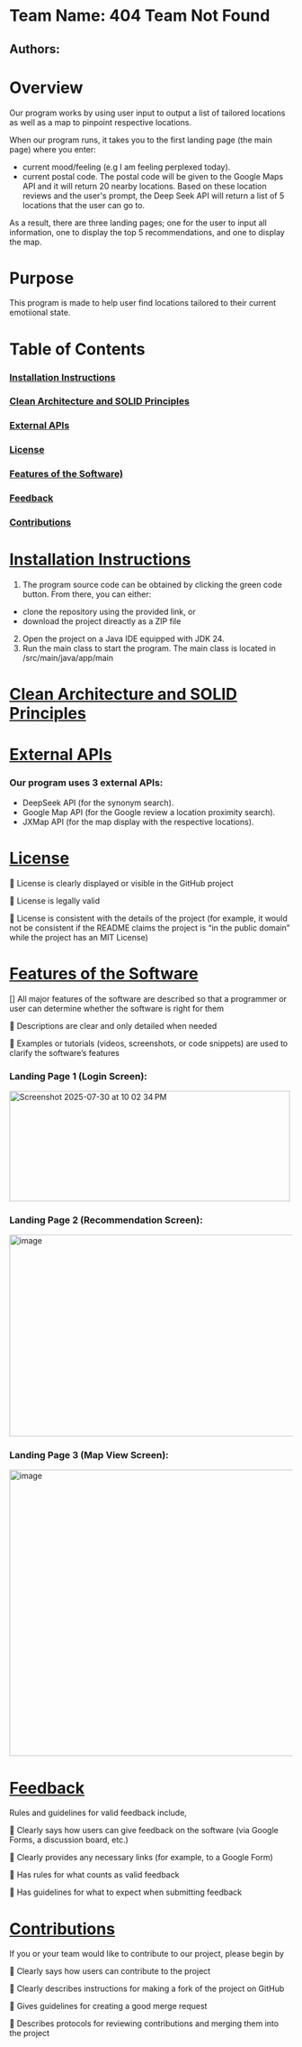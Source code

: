 # Team Name: 404 Team Not Found
## Authors:

# Overview
Our program works by using user input to output a list of tailored locations as well as a map to pinpoint respective locations.

When our program runs, it takes you to the first landing page (the main page) where you enter: 
- current mood/feeling (e.g I am feeling perplexed today).
- current postal code.
The postal code will be given to the Google Maps API and it will return 20 nearby locations. Based on these location reviews and the user's prompt, the Deep Seek API will return a list of 5 locations that the user can go to. 

As a result, there are three landing pages; one for the user to input all information, one to display the top 5 recommendations, and one to display the map.


# Purpose

This program is made to help user find locations tailored to their current emotiional state. 


# Table of Contents
### [Installation Instructions](#installation-instructions)
### [Clean Architecture and SOLID Principles](#clean-architecture-and-solid-principles)
### [External APIs](#external-apis)
### [License](#license)
### [Features of the Software)](#features-of-the-software)
### [Feedback](#feedback)
### [Contributions](#contributions)


# [Installation Instructions](#installation-instructions)

1. The program source code can be obtained by clicking the green code button. From there, you can either:
- clone the repository using the provided link, or
- download the project direactly as a ZIP file
2. Open the project on a Java IDE equipped with JDK 24.
3. Run the main class to start the program. The main class is located in /src/main/java/app/main

# [Clean Architecture and SOLID Principles](#clean-architecture-and-solid-principles)


# [External APIs](#external-apis)
### Our program uses 3 external APIs:
- DeepSeek API (for the synonym search).
- Google Map API (for the Google review a location proximity search).
- JXMap API (for the map display with the respective locations).

# [License](#license)

 License is clearly displayed or visible in the GitHub project

 License is legally valid

 License is consistent with the details of the project (for example, it would not
be consistent if the README claims the project is “in the public domain”
while the project has an MIT License)

# [Features of the Software](#features-of-the-software)
[] All major features of the software are described so that a programmer or
user can determine whether the software is right for them

 Descriptions are clear and only detailed when needed

 Examples or tutorials (videos, screenshots, or code snippets) are used to
clarify the software’s features

### Landing Page 1 (Login Screen):
<img width="499" height="196" alt="Screenshot 2025-07-30 at 10 02 34 PM" src="https://github.com/user-attachments/assets/8f575995-dc0b-4924-b92f-72c880a7f128" />

### Landing Page 2 (Recommendation Screen):
<img width="665" height="358" alt="image" src="https://github.com/user-attachments/assets/4c03451e-e9f0-400e-b08c-80ca88c6abe1" />


### Landing Page 3 (Map View Screen):
<img width="1054" height="508" alt="image" src="https://github.com/user-attachments/assets/a38c41c7-0ccf-4d38-8516-271ae1c7ecbc" />




# [Feedback](#feedback)

Rules and guidelines for valid feedback include,

 Clearly says how users can give feedback on the software (via Google Forms,
a discussion board, etc.)

 Clearly provides any necessary links (for example, to a Google Form)

 Has rules for what counts as valid feedback

 Has guidelines for what to expect when submitting feedback



# [Contributions](#contributions)
If you or your team would like to contribute to our project, please begin by

 Clearly says how users can contribute to the project

 Clearly describes instructions for making a fork of the project on GitHub

 Gives guidelines for creating a good merge request

 Describes protocols for reviewing contributions and merging them into the
project


